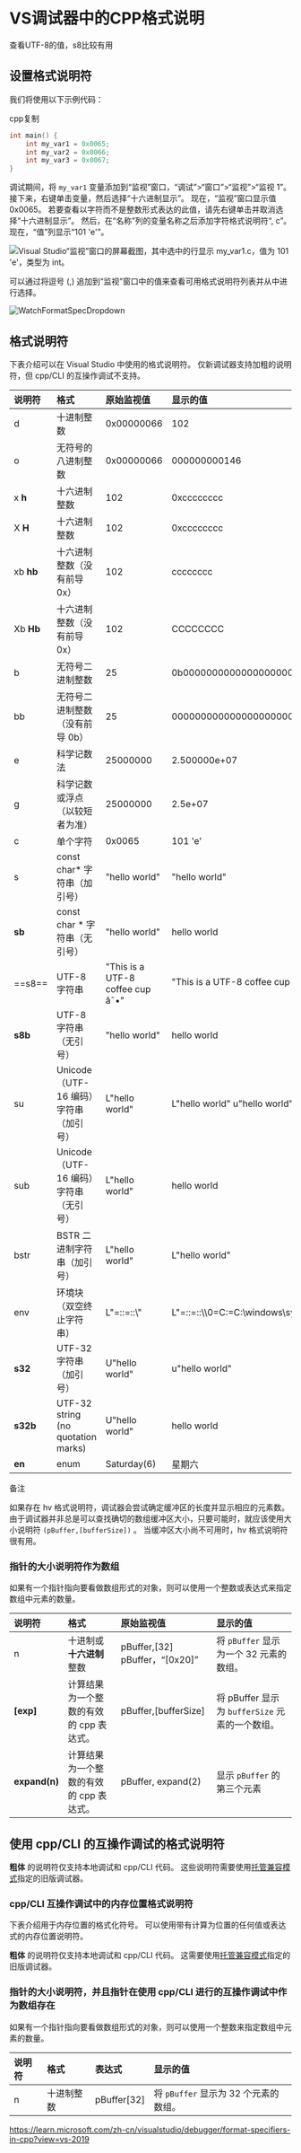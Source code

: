 # VS调试器中的CPP格式说明

查看UTF-8的值，s8比较有用

## 设置格式说明符

我们将使用以下示例代码：

cpp复制

```cpp
int main() {
    int my_var1 = 0x0065;
    int my_var2 = 0x0066;
    int my_var3 = 0x0067;
}
```

调试期间，将 `my_var1` 变量添加到“监视”窗口，“调试”>“窗口”>“监视”>“监视 1”。 接下来，右键单击变量，然后选择“十六进制显示”。 现在，“监视”窗口显示值 0x0065。 若要查看以字符而不是整数形式表达的此值，请先右键单击并取消选择“十六进制显示”。 然后，在“名称”列的变量名称之后添加字符格式说明符“, c”。 现在，“值”列显示“101 'e'”。

![Visual Studio“监视”窗口的屏幕截图，其中选中的行显示 my_var1.c，值为 101 'e'，类型为 int。](https://learn.microsoft.com/zh-cn/visualstudio/debugger/media/watchformatcplus1.png?view=vs-2019)



可以通过将逗号 (,) 追加到“监视”窗口中的值来查看可用格式说明符列表并从中进行选择。

![WatchFormatSpecDropdown](https://learn.microsoft.com/zh-cn/visualstudio/debugger/media/vs-2019/format-specs-cpp.png?view=vs-2019)



## 格式说明符

下表介绍可以在 Visual Studio 中使用的格式说明符。 仅新调试器支持加粗的说明符，但 cpp/CLI 的互操作调试不支持。

| 说明符     | 格式                                                         | 原始监视值                                  | 显示的值                                                   |
| :--------- | :----------------------------------------------------------- | :------------------------------------------ | :--------------------------------------------------------- |
| d          | 十进制整数                                                   | 0x00000066                                  | 102                                                        |
| o          | 无符号的八进制整数                                           | 0x00000066                                  | 000000000146                                               |
| x  **h**   | 十六进制整数                                                 | 102                                         | 0xcccccccc                                                 |
| X  **H**   | 十六进制整数                                                 | 102                                         | 0xcccccccc                                                 |
| xb  **hb** | 十六进制整数（没有前导 0x）                                  | 102                                         | cccccccc                                                   |
| Xb  **Hb** | 十六进制整数（没有前导 0x）                                  | 102                                         | CCCCCCCC                                                   |
| b          | 无符号二进制整数                                             | 25                                          | 0b00000000000000000000000000011001                         |
| bb         | 无符号二进制整数（没有前导 0b）                              | 25                                          | 00000000000000000000000000011001                           |
| e          | 科学记数法                                                   | 25000000                                    | 2.500000e+07                                               |
| g          | 科学记数或浮点（以较短者为准）                               | 25000000                                    | 2.5e+07                                                    |
| c          | 单个字符                                                     | 0x0065                                      | 101 'e'                                                    |
| s          | const char* 字符串（加引号）                                 |  "hello world"                    | "hello world"                                              |
| **sb**     | const char * 字符串（无引号）                                |  "hello world"                    | hello world                                                |
| ==s8==     | UTF-8 字符串                                                 |  "This is a UTF-8 coffee cup â˜•" | "This is a UTF-8 coffee cup ☕"                             |
| **s8b**    | UTF-8 字符串（无引号）                                       |  "hello world"                    | hello world                                                |
| su         | Unicode（UTF-16 编码）字符串（加引号）                       |  L"hello world"                   | L"hello world"  u"hello world"                             |
| sub        | Unicode（UTF-16 编码）字符串（无引号）                       |  L"hello world"                   | hello world                                                |
| bstr       | BSTR 二进制字符串（加引号）                                  |  L"hello world"                   | L"hello world"                                             |
| env        | 环境块（双空终止字符串）                                     |  L"=::=::\\"                      | L"=::=::\\\0=C:=C:\\windows\\system32\0ALLUSERSPROFILE=... |
| **s32**    | UTF-32 字符串（加引号）                                      |  U"hello world"                   | u"hello world"                                             |
| **s32b**   | UTF-32 string (no quotation marks)                           |  U"hello world"                   | hello world                                                |
| **en**     | enum                                                         | Saturday(6)                                 | 星期六                                                     |


 备注

如果存在 hv 格式说明符，调试器会尝试确定缓冲区的长度并显示相应的元素数。 由于调试器并非总是可以查找确切的数组缓冲区大小，只要可能时，就应该使用大小说明符 `(pBuffer,[bufferSize])` 。 当缓冲区大小尚不可用时，hv 格式说明符很有用。



### 指针的大小说明符作为数组

如果有一个指针指向要看做数组形式的对象，则可以使用一个整数或表达式来指定数组中元素的数量。

| 说明符        | 格式                                    | 原始监视值                      | 显示的值                                        |
| :------------ | :-------------------------------------- | :------------------------------ | :---------------------------------------------- |
| n             | 十进制或 **十六进制** 整数              | pBuffer,[32]  pBuffer，“[0x20]” | 将 `pBuffer` 显示为一个 32 元素的数组。         |
| **[exp]**     | 计算结果为一个整数的有效的 cpp 表达式。 | pBuffer,[bufferSize]            | 将 pBuffer 显示为 `bufferSize` 元素的一个数组。 |
| **expand(n)** | 计算结果为一个整数的有效的 cpp 表达式。 | pBuffer, expand(2)              | 显示 `pBuffer` 的第三个元素                     |



## 使用 cpp/CLI 的互操作调试的格式说明符

**粗体** 的说明符仅支持本地调试和 cpp/CLI 代码。 这些说明符需要使用[托管兼容模式](https://learn.microsoft.com/zh-cn/visualstudio/debugger/general-debugging-options-dialog-box?view=vs-2019)指定的旧版调试器。



### cpp/CLI 互操作调试中的内存位置格式说明符

下表介绍用于内存位置的格式化符号。 可以使用带有计算为位置的任何值或表达式的内存位置说明符。

**粗体** 的说明符仅支持本地调试和 cpp/CLI 代码。 这需要使用[托管兼容模式](https://learn.microsoft.com/zh-cn/visualstudio/debugger/general-debugging-options-dialog-box?view=vs-2019)指定的旧版调试器。



### 指针的大小说明符，并且指针在使用 cpp/CLI 进行的互操作调试中作为数组存在

如果有一个指针指向要看做数组形式的对象，则可以使用一个整数来指定数组中元素的数量。

| 说明符 | 格式       | 表达式      | 显示的值                              |
| :----- | :--------- | :---------- | :------------------------------------ |
| n      | 十进制整数 | pBuffer[32] | 将 `pBuffer` 显示为 32 个元素的数组。 |



https://learn.microsoft.com/zh-cn/visualstudio/debugger/format-specifiers-in-cpp?view=vs-2019